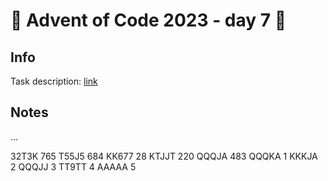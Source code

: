 # 🎄 Advent of Code 2023 - day 7 🎄

## Info

Task description: [link](https://adventofcode.com/2023/day/7)

## Notes

...

32T3K 765
T55J5 684
KK677 28
KTJJT 220
QQQJA 483
QQQKA 1
KKKJA 2
QQQJJ 3
TT9TT 4
AAAAA 5
